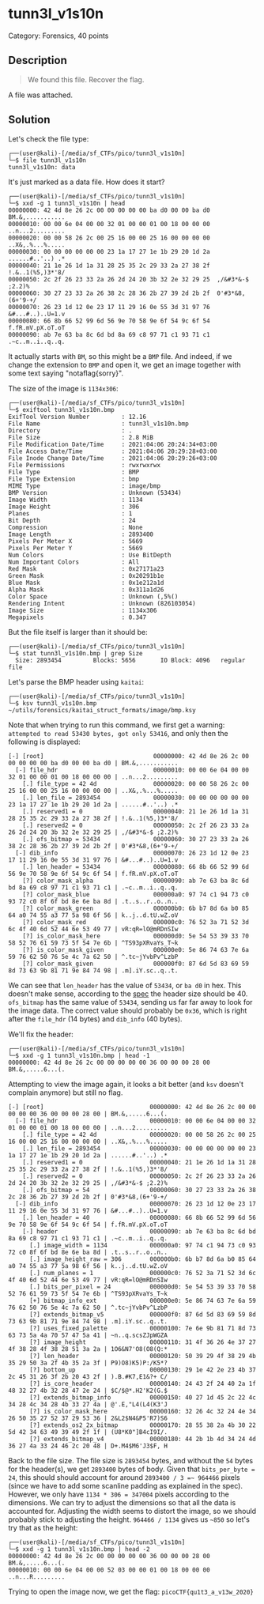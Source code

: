 # tunn3l_v1s10n
Category: Forensics, 40 points

## Description

> We found this file. Recover the flag.

A file was attached.

## Solution

Let's check the file type:

```console
┌──(user@kali)-[/media/sf_CTFs/pico/tunn3l_v1s10n]
└─$ file tunn3l_v1s10n
tunn3l_v1s10n: data
```

It's just marked as a data file. How does it start?

```console
┌──(user@kali)-[/media/sf_CTFs/pico/tunn3l_v1s10n]
└─$ xxd -g 1 tunn3l_v1s10n | head
00000000: 42 4d 8e 26 2c 00 00 00 00 00 ba d0 00 00 ba d0  BM.&,...........
00000010: 00 00 6e 04 00 00 32 01 00 00 01 00 18 00 00 00  ..n...2.........
00000020: 00 00 58 26 2c 00 25 16 00 00 25 16 00 00 00 00  ..X&,.%...%.....
00000030: 00 00 00 00 00 00 23 1a 17 27 1e 1b 29 20 1d 2a  ......#..'..) .*
00000040: 21 1e 26 1d 1a 31 28 25 35 2c 29 33 2a 27 38 2f  !.&..1(%5,)3*'8/
00000050: 2c 2f 26 23 33 2a 26 2d 24 20 3b 32 2e 32 29 25  ,/&#3*&-$ ;2.2)%
00000060: 30 27 23 33 2a 26 38 2c 28 36 2b 27 39 2d 2b 2f  0'#3*&8,(6+'9-+/
00000070: 26 23 1d 12 0e 23 17 11 29 16 0e 55 3d 31 97 76  &#...#..)..U=1.v
00000080: 66 8b 66 52 99 6d 56 9e 70 58 9e 6f 54 9c 6f 54  f.fR.mV.pX.oT.oT
00000090: ab 7e 63 ba 8c 6d bd 8a 69 c8 97 71 c1 93 71 c1  .~c..m..i..q..q.
```

It actually starts with `BM`, so this might be a `BMP` file. And indeed, if we change the extension to `BMP` and open it, we get an image together with some text saying "notaflag{sorry}".

The size of the image is `1134x306`:

```console
┌──(user@kali)-[/media/sf_CTFs/pico/tunn3l_v1s10n]
└─$ exiftool tunn3l_v1s10n.bmp
ExifTool Version Number         : 12.16
File Name                       : tunn3l_v1s10n.bmp
Directory                       : .
File Size                       : 2.8 MiB
File Modification Date/Time     : 2021:04:06 20:24:34+03:00
File Access Date/Time           : 2021:04:06 20:29:28+03:00
File Inode Change Date/Time     : 2021:04:06 20:29:26+03:00
File Permissions                : rwxrwxrwx
File Type                       : BMP
File Type Extension             : bmp
MIME Type                       : image/bmp
BMP Version                     : Unknown (53434)
Image Width                     : 1134
Image Height                    : 306
Planes                          : 1
Bit Depth                       : 24
Compression                     : None
Image Length                    : 2893400
Pixels Per Meter X              : 5669
Pixels Per Meter Y              : 5669
Num Colors                      : Use BitDepth
Num Important Colors            : All
Red Mask                        : 0x27171a23
Green Mask                      : 0x20291b1e
Blue Mask                       : 0x1e212a1d
Alpha Mask                      : 0x311a1d26
Color Space                     : Unknown (,5%()
Rendering Intent                : Unknown (826103054)
Image Size                      : 1134x306
Megapixels                      : 0.347
```

But the file itself is larger than it should be:

```console
┌──(user@kali)-[/media/sf_CTFs/pico/tunn3l_v1s10n]
└─$ stat tunn3l_v1s10n.bmp | grep Size
  Size: 2893454         Blocks: 5656       IO Block: 4096   regular file
```

Let's parse the BMP header using `kaitai`:

```console
┌──(user@kali)-[/media/sf_CTFs/pico/tunn3l_v1s10n]
└─$ ksv tunn3l_v1s10n.bmp ~/utils/forensics/kaitai_struct_formats/image/bmp.ksy
```

Note that when trying to run this command, we first get a warning: `attempted to read 53430 bytes, got only 53416`, and only then the following is displayed:

```
[-] [root]                               00000000: 42 4d 8e 26 2c 00 00 00 00 00 ba d0 00 00 ba d0 | BM.&,...........
  [-] file_hdr                           00000010: 00 00 6e 04 00 00 32 01 00 00 01 00 18 00 00 00 | ..n...2.........
    [.] file_type = 42 4d                00000020: 00 00 58 26 2c 00 25 16 00 00 25 16 00 00 00 00 | ..X&,.%...%.....
    [.] len_file = 2893454               00000030: 00 00 00 00 00 00 23 1a 17 27 1e 1b 29 20 1d 2a | ......#..'..) .*
    [.] reserved1 = 0                    00000040: 21 1e 26 1d 1a 31 28 25 35 2c 29 33 2a 27 38 2f | !.&..1(%5,)3*'8/
    [.] reserved2 = 0                    00000050: 2c 2f 26 23 33 2a 26 2d 24 20 3b 32 2e 32 29 25 | ,/&#3*&-$ ;2.2)%
    [.] ofs_bitmap = 53434               00000060: 30 27 23 33 2a 26 38 2c 28 36 2b 27 39 2d 2b 2f | 0'#3*&8,(6+'9-+/
  [-] dib_info                           00000070: 26 23 1d 12 0e 23 17 11 29 16 0e 55 3d 31 97 76 | &#...#..)..U=1.v
    [.] len_header = 53434               00000080: 66 8b 66 52 99 6d 56 9e 70 58 9e 6f 54 9c 6f 54 | f.fR.mV.pX.oT.oT
    [?] color_mask_alpha                 00000090: ab 7e 63 ba 8c 6d bd 8a 69 c8 97 71 c1 93 71 c1 | .~c..m..i..q..q.
    [?] color_mask_blue                  000000a0: 97 74 c1 94 73 c0 93 72 c0 8f 6f bd 8e 6e ba 8d | .t..s..r..o..n..
    [?] color_mask_green                 000000b0: 6b b7 8d 6a b0 85 64 a0 74 55 a3 77 5a 98 6f 56 | k..j..d.tU.wZ.oV
    [?] color_mask_red                   000000c0: 76 52 3a 71 52 3d 6c 4f 40 6d 52 44 6e 53 49 77 | vR:qR=lO@mRDnSIw
    [?] is_color_mask_here               000000d0: 5e 54 53 39 33 70 58 52 76 61 59 73 5f 54 7e 6b | ^TS93pXRvaYs_T~k
    [?] is_color_mask_given              000000e0: 5e 86 74 63 7e 6a 59 76 62 50 76 5e 4c 7a 62 50 | ^.tc~jYvbPv^LzbP
    [?] color_mask_given                 000000f0: 87 6d 5d 83 69 59 8d 73 63 9b 81 71 9e 84 74 98 | .m].iY.sc..q..t.
```

We can see that `len_header` has the value of `53434`, or `ba d0` in hex. This doesn't make sense, according to the [spec](https://medium.com/sysf/bits-to-bitmaps-a-simple-walkthrough-of-bmp-image-format-765dc6857393) the header size should be 40.  `ofs_bitmap` has the same value of `53434`, sending us far far away to look for the image data. The correct value should probably be `0x36`, which is right after the `file_hdr` (14 bytes) and `dib_info` (40 bytes).

We'll fix the header:

```console
┌──(user@kali)-[/media/sf_CTFs/pico/tunn3l_v1s10n]
└─$ xxd -g 1 tunn3l_v1s10n.bmp | head -1
00000000: 42 4d 8e 26 2c 00 00 00 00 00 36 00 00 00 28 00  BM.&,.....6...(.
```

Attempting to view the image again, it looks a bit better (and `ksv` doesn't complain anymore) but still no flag. 

```
[-] [root]                              00000000: 42 4d 8e 26 2c 00 00 00 00 00 36 00 00 00 28 00 | BM.&,.....6...(.
  [-] file_hdr                          00000010: 00 00 6e 04 00 00 32 01 00 00 01 00 18 00 00 00 | ..n...2.........
    [.] file_type = 42 4d               00000020: 00 00 58 26 2c 00 25 16 00 00 25 16 00 00 00 00 | ..X&,.%...%.....
    [.] len_file = 2893454              00000030: 00 00 00 00 00 00 23 1a 17 27 1e 1b 29 20 1d 2a | ......#..'..) .*
    [.] reserved1 = 0                   00000040: 21 1e 26 1d 1a 31 28 25 35 2c 29 33 2a 27 38 2f | !.&..1(%5,)3*'8/
    [.] reserved2 = 0                   00000050: 2c 2f 26 23 33 2a 26 2d 24 20 3b 32 2e 32 29 25 | ,/&#3*&-$ ;2.2)%
    [.] ofs_bitmap = 54                 00000060: 30 27 23 33 2a 26 38 2c 28 36 2b 27 39 2d 2b 2f | 0'#3*&8,(6+'9-+/
  [-] dib_info                          00000070: 26 23 1d 12 0e 23 17 11 29 16 0e 55 3d 31 97 76 | &#...#..)..U=1.v
    [.] len_header = 40                 00000080: 66 8b 66 52 99 6d 56 9e 70 58 9e 6f 54 9c 6f 54 | f.fR.mV.pX.oT.oT
    [-] header                          00000090: ab 7e 63 ba 8c 6d bd 8a 69 c8 97 71 c1 93 71 c1 | .~c..m..i..q..q.
      [.] image_width = 1134            000000a0: 97 74 c1 94 73 c0 93 72 c0 8f 6f bd 8e 6e ba 8d | .t..s..r..o..n..
      [.] image_height_raw = 306        000000b0: 6b b7 8d 6a b0 85 64 a0 74 55 a3 77 5a 98 6f 56 | k..j..d.tU.wZ.oV
      [.] num_planes = 1                000000c0: 76 52 3a 71 52 3d 6c 4f 40 6d 52 44 6e 53 49 77 | vR:qR=lO@mRDnSIw
      [.] bits_per_pixel = 24           000000d0: 5e 54 53 39 33 70 58 52 76 61 59 73 5f 54 7e 6b | ^TS93pXRvaYs_T~k
      [+] bitmap_info_ext               000000e0: 5e 86 74 63 7e 6a 59 76 62 50 76 5e 4c 7a 62 50 | ^.tc~jYvbPv^LzbP
      [?] extends_bitmap_v5             000000f0: 87 6d 5d 83 69 59 8d 73 63 9b 81 71 9e 84 74 98 | .m].iY.sc..q..t.
      [?] uses_fixed_palette            00000100: 7e 6e 9b 81 71 8d 73 63 73 5a 4a 70 57 47 5a 41 | ~n..q.scsZJpWGZA
      [?] image_height                  00000110: 31 4f 36 26 4e 37 27 4f 38 28 4f 38 28 51 3a 2a | 1O6&N7'O8(O8(Q:*
      [?] len_header                    00000120: 50 39 29 4f 38 29 4b 35 29 50 3a 2f 4b 35 2a 3f | P9)O8)K5)P:/K5*?
      [?] bottom_up                     00000130: 29 1e 42 2e 23 4b 37 2c 45 31 26 3f 2b 20 43 2f | ).B.#K7,E1&?+ C/
      [?] is_core_header                00000140: 24 43 2f 24 40 2a 1f 48 32 27 4b 32 28 47 2e 24 | $C/$@*.H2'K2(G.$
      [?] extends_bitmap_info           00000150: 40 27 1d 45 2c 22 4c 34 28 4c 34 28 4b 33 27 4a | @'.E,"L4(L4(K3'J
      [?] is_color_mask_here            00000160: 32 26 4c 32 24 4e 34 26 50 35 27 52 37 29 53 36 | 2&L2$N4&P5'R7)S6
      [?] extends_os2_2x_bitmap         00000170: 28 55 38 2a 4b 30 22 5d 42 34 63 49 39 49 2f 1f | (U8*K0"]B4cI9I/.
      [?] extends_bitmap_v4             00000180: 44 2b 1b 4d 34 24 4d 36 27 4a 33 24 46 2c 20 48 | D+.M4$M6'J3$F, H
```


Back to the file size. The file size is `2893454` bytes, and without the `54` bytes for the header(s), we get `2893400` bytes of body. Given that `bits_per_byte = 24`, this should should account for around `2893400 / 3 =~ 964466` pixels (since we have to add some scanline padding as explained in the spec). However, we only have `1134 * 306 = 347004` pixels according to the dimensions. We can try to adjust the dimensions so that all the data is accounted for. Adjusting the width seems to distort the image, so we should probably stick to adjusting the height. `964466 / 1134` gives us `~850` so let's try that as the height:

```console
┌──(user@kali)-[/media/sf_CTFs/pico/tunn3l_v1s10n]
└─$ xxd -g 1 tunn3l_v1s10n.bmp | head -2
00000000: 42 4d 8e 26 2c 00 00 00 00 00 36 00 00 00 28 00  BM.&,.....6...(.
00000010: 00 00 6e 04 00 00 52 03 00 00 01 00 18 00 00 00  ..n...R.........
```

Trying to open the image now, we get the flag: `picoCTF{qu1t3_a_v13w_2020}`